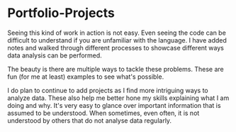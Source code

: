# Portfolio-Projects

Seeing this kind of work in action is not easy. Even seeing the code can be difficult to 
understand if you are unfamiliar with the language. I have added notes and walked through
different processes to showcase different ways data analysis can be performed.

The beauty is there are multiple ways to tackle these problems. These are fun (for me at least)
examples to see what's possible.

I do plan to continue to add projects as I find more intriguing ways to analyze data. These
also help me better hone my skills explaining what I am doing and why. It's very easy to 
glance over important information that is assumed to be understood. When sometimes, even
often, it is not understood by others that do not analyse data regularly.

